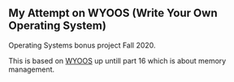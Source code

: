 ## My Attempt on WYOOS (Write Your Own Operating System)

Operating Systems bonus project Fall 2020.

This is based on [WYOOS](https://www.youtube.com/watch?v=1rnA6wpF0o4&list=PLHh55M_Kq4OApWScZyPl5HhgsTJS9MZ6M&ab_channel=WriteyourownOperatingSystem) up untill part 16 which is about memory management.
